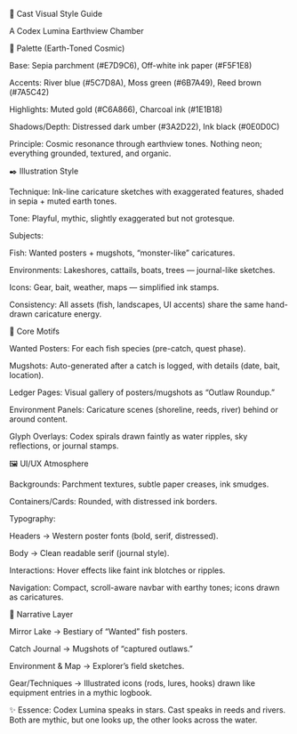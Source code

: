 🎣 Cast Visual Style Guide

A Codex Lumina Earthview Chamber

🎨 Palette (Earth-Toned Cosmic)

Base: Sepia parchment (#E7D9C6), Off-white ink paper (#F5F1E8)

Accents: River blue (#5C7D8A), Moss green (#6B7A49), Reed brown (#7A5C42)

Highlights: Muted gold (#C6A866), Charcoal ink (#1E1B18)

Shadows/Depth: Distressed dark umber (#3A2D22), Ink black (#0E0D0C)

Principle: Cosmic resonance through earthview tones. Nothing neon; everything grounded, textured, and organic.

✒️ Illustration Style

Technique: Ink-line caricature sketches with exaggerated features, shaded in sepia + muted earth tones.

Tone: Playful, mythic, slightly exaggerated but not grotesque.

Subjects:

Fish: Wanted posters + mugshots, “monster-like” caricatures.

Environments: Lakeshores, cattails, boats, trees — journal-like sketches.

Icons: Gear, bait, weather, maps — simplified ink stamps.

Consistency: All assets (fish, landscapes, UI accents) share the same hand-drawn caricature energy.

📜 Core Motifs

Wanted Posters: For each fish species (pre-catch, quest phase).

Mugshots: Auto-generated after a catch is logged, with details (date, bait, location).

Ledger Pages: Visual gallery of posters/mugshots as “Outlaw Roundup.”

Environment Panels: Caricature scenes (shoreline, reeds, river) behind or around content.

Glyph Overlays: Codex spirals drawn faintly as water ripples, sky reflections, or journal stamps.

🖼️ UI/UX Atmosphere

Backgrounds: Parchment textures, subtle paper creases, ink smudges.

Containers/Cards: Rounded, with distressed ink borders.

Typography:

Headers → Western poster fonts (bold, serif, distressed).

Body → Clean readable serif (journal style).

Interactions: Hover effects like faint ink blotches or ripples.

Navigation: Compact, scroll-aware navbar with earthy tones; icons drawn as caricatures.

🌌 Narrative Layer

Mirror Lake → Bestiary of “Wanted” fish posters.

Catch Journal → Mugshots of “captured outlaws.”

Environment & Map → Explorer’s field sketches.

Gear/Techniques → Illustrated icons (rods, lures, hooks) drawn like equipment entries in a mythic logbook.

✨ Essence:
Codex Lumina speaks in stars. Cast speaks in reeds and rivers. Both are mythic, but one looks up, the other looks across the water.